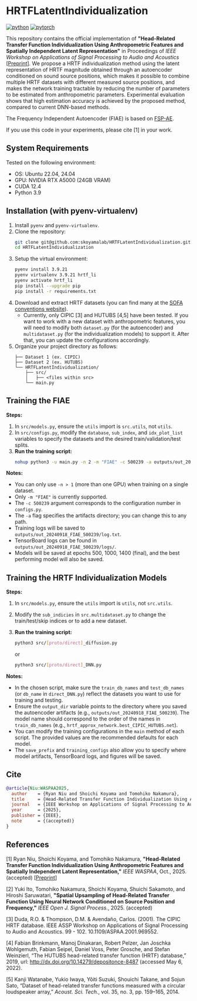 # HRTFLatentIndividualization
[![python](https://img.shields.io/badge/-Python_3.9-blue?logo=python&logoColor=white)](https://www.python.org/downloads/release/python-3921/)
[![pytorch](https://img.shields.io/badge/PyTorch_2.6-ee4c2c?logo=pytorch&logoColor=white)](https://pytorch.org/get-started/locally/)

This repository contains the official implementation of <strong>"Head-Related Transfer Function Individualization Using Anthropometric Features and Spatially Independent Latent Representation"</strong> in Proceedings of <em>IEEE Workshop on Applications of Signal Processing to Audio and Acoustics</em> [[Preprint](https://arxiv.org/abs/2508.16176)]. We propose a HRTF individualization method using the latent representation of HRTF magnitude obtained through an autoencoder conditioned on sound source positions, which makes it possible to combine multiple HRTF datasets with different measured source positions, and makes the network training tractable by reducing the number of parameters to be estimated from anthropometric parameters. Experimental evaluation shows that high estimation accuracy is achieved by the proposed method, compared to current DNN-based methods.

The Frequency Independent Autoencoder (FIAE) is based on [FSP-AE](https://github.com/ikets/FSP-AE).

If you use this code in your experiments, please cite [1] in your work.

## System Requirements
Tested on the following environment:
- OS: Ubuntu 22.04, 24.04
- GPU: NVIDIA RTX A5000 (24GB VRAM)
- CUDA 12.4
- Python 3.9

## Installation (with pyenv-virtualenv)
1. Install `pyenv` and `pyenv-virtualenv`.
2. Clone the repository:
     ```bash
     git clone git@github.com:skoyamalab/HRTFLatentIndividualization.git
     cd HRTFLatentIndividualization
     ```
3. Setup the virtual environment:
     ```bash
     pyenv install 3.9.21
     pyenv virtualenv 3.9.21 hrtf_li
     pyenv activate hrtf_li
     pip install --upgrade pip
     pip install -r requirements.txt
     ```
4. Download and extract HRTF datasets (you can find many at the [SOFA conventions website](https://www.sofaconventions.org/mediawiki/index.php/Files)).
     - Currently, only CIPIC [3] and HUTUBS [4,5] have been tested. If you want to work with a new dataset with anthropometric features, you will need to modify both `dataset.py` (for the autoencoder) and `multidataset.py` (for the individualization models) to support it. After that, you can update the configurations accordingly.
5. Organize your project directory as follows:
   ```
   ├── Dataset 1 (ex. CIPIC)
   ├── Dataset 2 (ex. HUTUBS)
   └── HRTFLatentIndividualization/
       ├── src/
       │   ├── <files within src>
       └── main.py
   ```

## Training the FIAE
**Steps:**
1.  In `src/models.py`, ensure the `utils` import is `src.utils`, not `utils`.
2.  In `src/configs.py`, modify the `database`, `sub_index`, and `idx_plot_list` variables to specify the datasets and the desired train/validation/test splits.
3.  **Run the training script:**
    ```bash
    nohup python3 -u main.py -n 2 -m "FIAE" -c 500239 -a outputs/out_20240918_FIAE_500239 > "outputs/out_20240918_FIAE_500239/log.txt" &
    ```
**Notes:**
- You can only use `-n > 1` (more than one GPU) when training on a single dataset.
- Only `-m "FIAE"` is currently supported.
- The `-c 500239` argument corresponds to the configuration number in `configs.py`.
- The `-a` flag specifies the artifacts directory; you can change this to any path.
- Training logs will be saved to `outputs/out_20240918_FIAE_500239/log.txt`.
- TensorBoard logs can be found in `outputs/out_20240918_FIAE_500239/logs/`.
- Models will be saved at epochs 500, 1000, 1400 (final), and the best performing model will also be saved.

## Training the HRTF Individualization Models
**Steps:**
1.  In `src/models.py`, ensure the `utils` import is `utils`, not `src.utils`.
2.  Modify the `sub_indicies` in `src.multidataset.py` to change the train/test/skip indices or to add a new dataset.
3.  **Run the training script:**
    ```bash
    python3 src/[proto/direct]_diffusion.py
    ```
    
    or
    
    ```bash
    python3 src/[proto/direct]_DNN.py
    ```
**Notes:**
- In the chosen script, make sure the `train_db_names` and `test_db_names` (or `db_name` in `direct_DNN.py`) reflect the datasets you want to use for training and testing.
- Ensure the `output_dir` variable points to the directory where you saved the autoencoder artifacts (e.g., `outputs/out_20240918_FIAE_500239`). The model name should correspond to the order of the names in `train_db_names` (e.g., `hrtf_approx_network.best_CIPIC_HUTUBS.net`).
- You can modify the training configurations in the `main` method of each script. The provided values are the recommended defaults for each model.
- The `save_prefix` and `training_configs` also allow you to specify where model artifacts, TensorBoard logs, and figures will be saved.

## Cite
```bibtex
@article{Niu:WASPAA2025,
  author    = {Ryan Niu and Shoichi Koyama and Tomohiko Nakamura},
  title     = {Head-Related Transfer Function Individualization Using Anthropometric Features and Spatially Independent Latent Representation},
  journal   = {IEEE Workshop on Applications of Signal Processing to Audio and Acoustics},
  year      = {2025},
  publisher = {IEEE},
  note      = {(accepted)}
}
```

## References
[1] Ryan Niu, Shoichi Koyama, and Tomohiko Nakamura, <strong>"Head-Related Transfer Function Individualization Using Anthropometric Features and Spatially Independent Latent Representation,"</strong> <em>IEEE WASPAA</em>, Oct., 2025. (accepted) [[Preprint](https://arxiv.org/abs/2508.16176)] <br>
<!-- vol. XX, pp. xxxx-xxxx, 2025.  [[PDF]]()  -->

[2] Yuki Ito, Tomohiko Nakamura, Shoichi Koyama, Shuichi Sakamoto, and Hiroshi Saruwatari, <strong>"Spatial Upsampling of Head-Related Transfer Function Using Neural Network Conditioned on Source Position and Frequency,"</strong> <em>IEEE Open J. Signal Process.</em>, 2025.  (accepted) <br>

[3] Duda, R.O. & Thompson, D.M. & Avendaño, Carlos. (2001). The CIPIC HRTF database. IEEE ASSP Workshop on Applications of Signal Processing to Audio and Acoustics. 99 - 102. 10.1109/ASPAA.2001.969552. 

[4] Fabian Brinkmann, Manoj Dinakaran, Robert Pelzer, Jan Joschka Wohlgemuth, Fabian Seipel, Daniel Voss, Peter Grosche, and Stefan Weinzierl, “The HUTUBS head-related transfer function (HRTF) database,” 2019, url: http://dx.doi.org/10.14279/depositonce-8487 (accessed May 6, 2022).<br>

[5] Kanji Watanabe, Yukio Iwaya, Yôiti Suzuki, Shouichi Takane, and Sojun Sato, “Dataset of head-related transfer functions measured with a circular loudspeaker array,” <em>Acoust. Sci. Tech.</em>, vol. 35, no. 3, pp. 159–165, 2014.<br>

